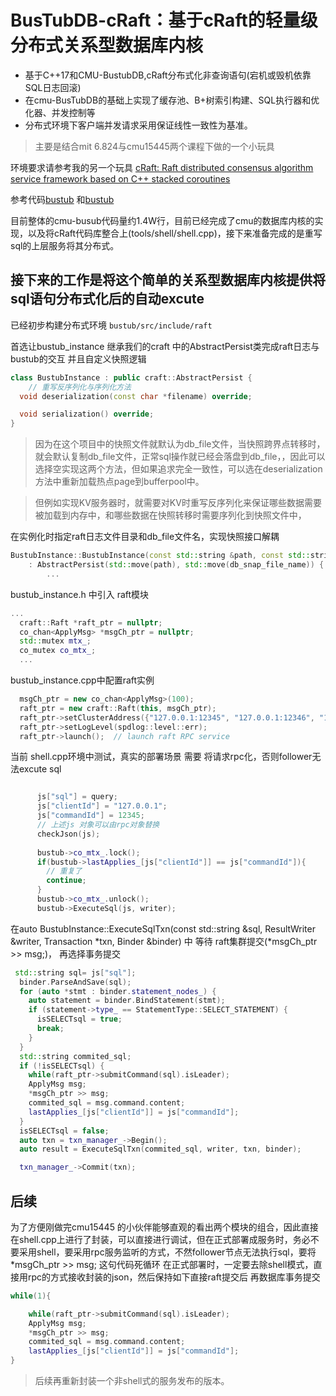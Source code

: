 # BusTubDB-cRaft：基于cRaft的轻量级分布式关系型数据库内核                    

*  基于C++17和CMU-BustubDB,cRaft分布式化非查询语句(宕机或毁机依靠SQL日志回滚)
* 在cmu-BusTubDB的基础上实现了缓存池、B+树索引构建、SQL执行器和优化器、并发控制等
* 分布式环境下客户端并发请求采用保证线性一致性为基准。

> 主要是结合mit 6.824与cmu15445两个课程下做的一个小玩具

环境要求请参考我的另一个玩具 [cRaft: Raft distributed consensus algorithm service framework based on C++ stacked coroutines](https://github.com/cq-cdy/cRaft)

参考代码[bustub](https://github.com/cmu-db/bustub) 和[bustub](https://github.com/ejunjsh/bustub)

目前整体的cmu-busub代码量约1.4W行，目前已经完成了cmu的数据库内核的实现，以及将cRaft代码库整合上(tools/shell/shell.cpp)，接下来准备完成的是重写sql的上层服务将其分布式。


## 接下来的工作是将这个简单的关系型数据库内核提供将sql语句分布式化后的自动excute

已经初步构建分布式环境 `bustub/src/include/raft`

首选让bustub_instance 继承我们的craft 中的AbstractPersist类完成raft日志与bustub的交互
并且自定义快照逻辑
``` c++
class BustubInstance : public craft::AbstractPersist {
    // 重写反序列化与序列化方法
  void deserialization(const char *filename) override;

  void serialization() override;
}

```
> 因为在这个项目中的快照文件就默认为db_file文件，当快照跨界点转移时，就会默认复制db_file文件，正常sql操作就已经会落盘到db_file，，因此可以选择空实现这两个方法，但如果追求完全一致性，可以选在deserialization方法中重新加载热点page到bufferpool中。

> 但例如实现KV服务器时，就需要对KV时重写反序列化来保证哪些数据需要被加载到内存中，和哪些数据在快照转移时需要序列化到快照文件中，

在实例化时指定raft日志文件目录和db_file文件名，实现快照接口解耦
``` c++
BustubInstance::BustubInstance(const std::string &path, const std::string &db_snap_file_name)
    : AbstractPersist(std::move(path), std::move(db_snap_file_name)) {
        ...
```



bustub_instance.h 中引入 raft模块
``` C++
...
  craft::Raft *raft_ptr = nullptr;
  co_chan<ApplyMsg> *msgCh_ptr = nullptr;
  std::mutex mtx_;
  co_mutex co_mtx_;
  ...

```
bustub_instance.cpp中配置raft实例
``` C++
  msgCh_ptr = new co_chan<ApplyMsg>(100);
  raft_ptr = new craft::Raft(this, msgCh_ptr);
  raft_ptr->setClusterAddress({"127.0.0.1:12345", "127.0.0.1:12346", "127.0.0.1:12347"});
  raft_ptr->setLogLevel(spdlog::level::err);
  raft_ptr->launch();  // launch raft RPC service
```
当前 shell.cpp环境中测试，真实的部署场景 需要 将请求rpc化，否则follower无法excute sql
``` c++

      js["sql"] = query;
      js["clientId"] = "127.0.0.1";
      js["commandId"] = 12345;
      // 上述js 对象可以由rpc对象替换
      checkJson(js);
    
      bustub->co_mtx_.lock();
      if(bustub->lastApplies_[js["clientId"]] == js["commandId"]){
        // 重复了
        continue;
      }
      bustub->co_mtx_.unlock();
      bustub->ExecuteSql(js, writer);
```
在auto BustubInstance::ExecuteSqlTxn(const std::string &sql, ResultWriter &writer, Transaction *txn, Binder &binder) 中 等待 raft集群提交(*msgCh_ptr >> msg;)， 再选择事务提交
``` c++
 std::string sql= js["sql"];
  binder.ParseAndSave(sql);
  for (auto *stmt : binder.statement_nodes_) {
    auto statement = binder.BindStatement(stmt);
    if (statement->type_ == StatementType::SELECT_STATEMENT) {
      isSELECTsql = true;
      break;
    }
  }
  std::string commited_sql;
  if (!isSELECTsql) {
    while(raft_ptr->submitCommand(sql).isLeader);
    ApplyMsg msg;
    *msgCh_ptr >> msg;
    commited_sql = msg.command.content;
    lastApplies_[js["clientId"]] = js["commandId"];
  }
  isSELECTsql = false;
  auto txn = txn_manager_->Begin();
  auto result = ExecuteSqlTxn(commited_sql, writer, txn, binder);

  txn_manager_->Commit(txn);
```

## 后续

为了方便刚做完cmu15445 的小伙伴能够直观的看出两个模块的组合，因此直接在shell.cpp上进行了封装，可以直接进行调试，但在正式部署成服务时，务必不要采用shell，要采用rpc服务监听的方式，不然follower节点无法执行sql，要将  *msgCh_ptr >> msg; 这句代码死循环
在正式部署时，一定要去除shell模式，直接用rpc的方式接收封装的json，然后保持如下直接raft提交后 再数据库事务提交
```c++
while(1){

    while(raft_ptr->submitCommand(sql).isLeader);
    ApplyMsg msg;
    *msgCh_ptr >> msg;
    commited_sql = msg.command.content;
    lastApplies_[js["clientId"]] = js["commandId"];
}

```
> 后续再重新封装一个非shell式的服务发布的版本。


